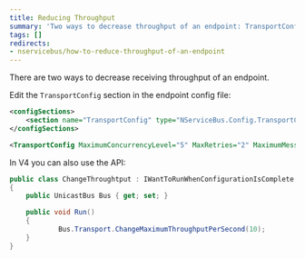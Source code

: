 ```yaml
---
title: Reducing Throughput
summary: 'Two ways to decrease throughput of an endpoint: TransportConfig in endpoint config or program the API.'
tags: []
redirects:
- nservicebus/how-to-reduce-throughput-of-an-endpoint
---
```


There are two ways to decrease receiving throughput of an endpoint.

Edit the `TransportConfig` section in the endpoint config file:


```XML
<configSections>
    <section name="TransportConfig" type="NServiceBus.Config.TransportConfig, NServiceBus.Core"/>
</configSections>

<TransportConfig MaximumConcurrencyLevel="5" MaxRetries="2" MaximumMessageThroughputPerSecond="10"/>
```

In V4 you can also use the API:​

```C#
public class ChangeThroughtput : IWantToRunWhenConfigurationIsComplete
{
    public UnicastBus Bus { get; set; }

    public void Run()
    {
            Bus.Transport.ChangeMaximumThroughputPerSecond(10);
    }
}
```




